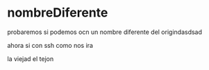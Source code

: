 # nombreDiferente
probaremos si podemos ocn un nombre diferente del origindasdsad

ahora si con ssh como nos ira

la viejad el tejon
